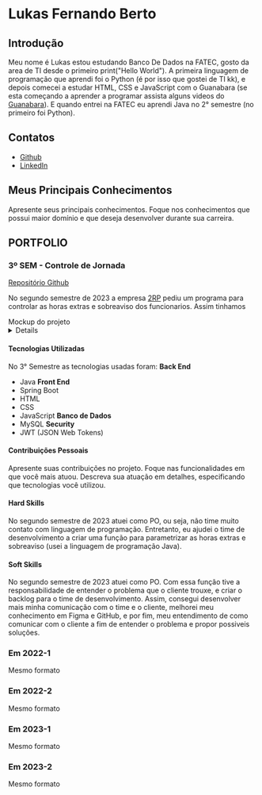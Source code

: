 # Lukas Fernando Berto

## Introdução

Meu nome é Lukas estou estudando Banco De Dados na FATEC, gosto da area de TI desde o primeiro print("Hello World"). A primeira linguagem de programação que aprendi foi o Python (é por isso que gostei de TI kk), e depois comecei a estudar HTML, CSS e JavaScript com o Guanabara (se esta começando a aprender a programar assista alguns videos do [Guanabara](https://www.youtube.com/@CursoemVideo)). E quando entrei na FATEC eu aprendi Java no 2° semestre (no primeiro foi Python).

## Contatos
* [Github](https://github.com/LukasFernando)
* [LinkedIn](https://www.linkedin.com/)

## Meus Principais Conhecimentos
Apresente seus principais conhecimentos. Foque nos conhecimentos que possui maior domínio e que deseja desenvolver durante sua carreira.

## PORTFOLIO

### 3º SEM - Controle de Jornada
[Repositório Github](https://github.com/LukasFernando/FATEC-API-3_Semestre-Dragon)

No segundo semestre de 2023 a empresa [2RP](https://2rpnet.com.br/) pediu um programa para controlar as horas extras e sobreaviso dos funcionarios. Assim tinhamos

<div> Mockup do projeto </div>
<details>
 
 ![2023-10-03-22-48-40](https://github.com/dragonfatec/Projeto-web/assets/94874696/78bfbdb7-6a59-4ebf-8093-bcbd70001a35)

</details>


#### Tecnologias Utilizadas
No 3° Semestre as tecnologias usadas foram: 
**Back End**
  * Java
**Front End** 
  * Spring Boot
  * HTML
  * CSS
  * JavaScript
**Banco de Dados** 
  * MySQL
**Security**
  * JWT (JSON Web Tokens)
    
#### Contribuições Pessoais
Apresente suas contribuições no projeto. Foque nas funcionalidades em que você mais atuou. Descreva sua atuação em detalhes, especificando que tecnologias você utilizou.

#### Hard Skills
No segundo semestre de 2023 atuei como PO, ou seja, não time muito contato com linguagem de programação. Entretanto, eu ajudei o time de desenvolvimento a criar uma função para parametrizar as horas extras e sobreaviso (usei a linguagem de programação Java).

#### Soft Skills
No segundo semestre de 2023 atuei como PO. Com essa função tive a responsabilidade de entender o problema que o cliente trouxe, e criar o backlog para o time de desenvolvimento. Assim, consegui desenvolver mais minha comunicação com o time e o cliente, melhorei meu conhecimento em Figma e GitHub, e por fim, meu entendimento de como comunicar com o cliente a fim de entender o problema e propor possiveis soluções.

### Em 2022-1
Mesmo formato

### Em 2022-2
Mesmo formato

### Em 2023-1
Mesmo formato

### Em 2023-2
Mesmo formato
